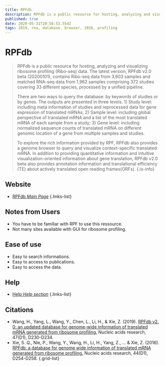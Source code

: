 ```yaml
---
title: RPFdb
description: RPFdb is a public resource for hosting, analyzing and visualizing ribosome profiling (Ribo-seq) data.
published: true
date: 2020-05-31T20:56:53.554Z
tags: 2019, rna, database, browser, 2016, profiling
---
```


# RPFdb

> RPFdb is a public resource for hosting, analyzing and visualizing ribosome profiling (Ribo-seq) data. The latest version, RPFdb v2.0 beta (20200101), contains Ribo-seq data from 3,603 samples and matched RNA-seq data from 1,962 samples comprising 372 studies covering 33 different species, processed by a unified pipeline.
> 
> There are two ways to query the database: by keywords of studies or by genes. The outputs are presented in three levels. 1) Study level: including meta information of studies and reprocessed data for gene expression of translated mRNAs; 2) Sample level: including global perspective of translated mRNA and a list of the most translated mRNA of each sample from a study; 3) Gene level: including normalized sequence counts of translated mRNA on different genomic location of a gene from multiple samples and studies. 
> 
> To explore the rich information provided by RPF, RPFdb also provides a genome browser to query and visualize context-specific translated mRNA. In addition to providing quantitative information and intuitive visualization-oriented information about gene translation, RPFdb v2.0 beta also provides annotation information and translational efficiency (TE) about actively translated open reading frames(ORFs).
{.is-info}


## Website

- [RPFdb *Main Page*](http://sysbio.gzzoc.com/rpfdb/index.html)
{.links-list}

## Notes from Users

- You have to be familiar with RPF to use this ressource.
- Not many sites available with GUI for ribosome profiling.

## Ease of use

- Easy to search informations.
- Easy to access to publications.
- Easy to access the data.

## Help

- [Help *Help section*](http://sysbio.gzzoc.com/rpfdb/help.html)
{.links-list}

## Citations

- Wang, H., Yang, L., Wang, Y., Chen, L., Li, H., & Xie, Z. (2019). [RPFdb v2. 0: an updated database for genome-wide information of translated mRNA generated from ribosome profiling.](https://academic.oup.com/nar/article/47/D1/D230/5134326) Nucleic acids research, 47(D1), D230-D234.
- Xie, S. Q., Nie, P., Wang, Y., Wang, H., Li, H., Yang, Z., ... & Xie, Z. (2016). [RPFdb: a database for genome wide information of translated mRNA generated from ribosome profiling.](https://academic.oup.com/nar/article/44/D1/D254/2503135) Nucleic acids research, 44(D1), D254-D258.
{.grid-list}